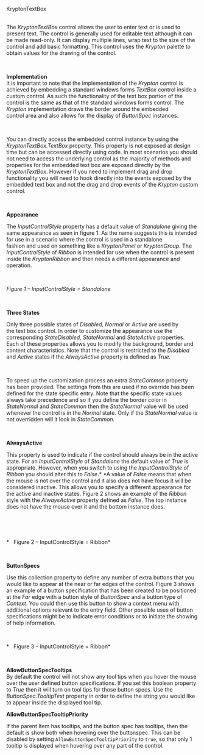 KryptonTextBox  
 

The *KryptonTextBox* control allows the user to enter text or is used to present
text. The control is generally used for editable text although it can be made
read-only. It can display multiple lines, wrap text to the size of the control
and add basic formatting. This control uses the *Krypton* palette to obtain
values for the drawing of the control.

 

**Implementation**  
It is important to note that the implementation of the *Krypton* control is
achieved by embedding a standard windows forms *TextBox* control inside a custom
control. As such the functionality of the text box portion of the control is the
same as that of the standard windows forms control. The *Krypton* implementation
draws the border around the embedded control area and also allows for the
display of *ButtonSpec* instances.

 

You can directly access the embedded control instance by using the
*KryptonTextBox.TextBox* property. This property is not exposed at design time
but can be accessed directly using code. In most scenarios you should not need
to access the underlying control as the majority of methods and properties for
the embedded text box are exposed directly by the *KryptonTextBox*. However if
you need to implement drag and drop functionality you will need to hook directly
into the events exposed by the embedded text box and not the drag and drop
events of the *Krypton* custom control.

 

**Appearance** 

The *InputControlStyle* property has a default value of *Standalone* giving the
same appearance as seen in figure 1. As the name suggests this is intended for
use in a scenario where the control is used in a standalone fashion and used
on something like a *KryptonPanel* or *KryptonGroup*. The *InputControlStyle* of
*Ribbon* is intended for use when the control is present inside the
*KryptonRibbon* and then needs a different appearance and operation.

 

*Figure 1 – InputControlStyle = Standalone*

 

**Three States**

Only three possible states of *Disabled, Normal* or *Active* are used by
the text box control. In order to customize the appearance use the corresponding
*StateDisabled, StateNormal* and *StateActive* properties. Each of these
properties allows you to modify the background, border and content
characteristics. Note that the control is restricted to the *Disabled* and
*Active* states if the *AlwaysActive* property is defined as *True*.

 

To speed up the customization process an extra *StateCommon* property has been
provided. The settings from this are used if no override has been defined for
the state specific entry. Note that the specific state values always take
precedence and so if you define the border color in *StateNormal* and
*StateCommon* then the *StateNormal* value will be used whenever the control is
in the *Normal* state. Only if the *StateNormal* value is not overridden will it
look in *StateCommon.*

 

**AlwaysActive**

This property is used to indicate if the control should always be in the active
state. For an *InputControlStyle* of *Standalone* the default value of *True* is
appropriate. However, when you switch to using the *InputControlStyle* of
*Ribbon* you should alter this to *False*.* *A value of *False* means that when
the mouse is not over the control and it also does not have focus it will be
considered inactive. This allows you to specify a different appearance for the
active and inactive states. Figure 2 shows an example of the *Ribbon* style with
the *AlwaysActive* property defined as *False*. The top instance does not have
the mouse over it and the bottom instance does.

 

 

*   Figure 2 – InputControlStyle = Ribbon*

 

**ButtonSpecs**

Use this collection property to define any number of extra buttons that you
would like to appear at the near or far edges of the control. Figure 3 shows an
example of a button specification that has been created to be positioned at
the *Far* edge with a button style of *ButtonSpec* and a button type of
*Context*. You could then use this button to show a context menu with additional
options relevant to the entry field. Other possible uses of button
specifications might be to indicate error conditions or to initiate the showing
of help information.

 

*   Figure 3 – InputControlStyle = Ribbon*

 

**AllowButtonSpecTooltips**  
By default the control will not show any tool tips when you hover the mouse over
the user defined button specifications. If you set this boolean property to
*True* then it will turn on tool tips for those button specs. Use the
*ButtonSpec.TooltipText* property in order to define the string you would like
to appear inside the displayed tool tip.

**AllowButtonSpecTooltipPriority**

If the parent Item has tooltips, and the button spec has tooltips, then
the default is show both when hovering over the buttonspec. This can be disabled 
by setting `AllowButtonSpecTooltipPriority` to `true`, so that only 1 tooltip is
displayed when hovering over any part of the control.